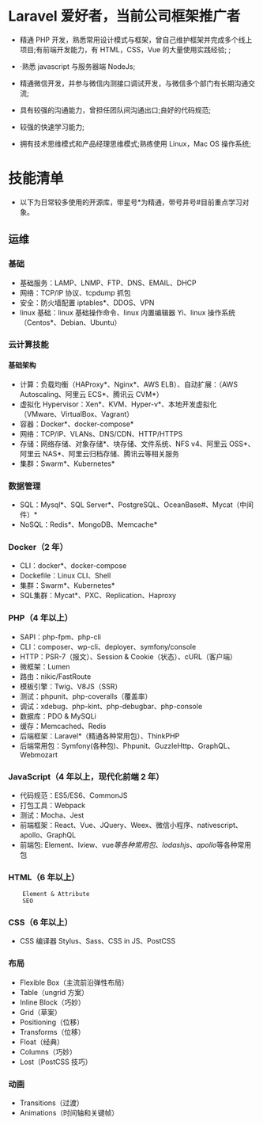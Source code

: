 # Laravel 爱好者，当前公司框架推广者

- 精通 PHP 开发，熟悉常用设计模式与框架，曾自己维护框架并完成多个线上项目;有前端开发能力，有 HTML，CSS，Vue 的大量使用实践经验; ;

- ·熟悉 javascript 与服务器端 NodeJs;

- 精通微信开发，并参与微信内测接口调试开发，与微信多个部门有长期沟通交流;

- 具有较强的沟通能力，曾担任团队间沟通出口;良好的代码规范;

- 较强的快速学习能力;

- 拥有技术思维模式和产品经理思维模式;熟练使用 Linux，Mac OS 操作系统;


# 技能清单

- 以下为日常较多使用的开源库，带星号*为精通，带号井号#目前重点学习对象。

## 运维

### 基础
- 基础服务：LAMP、LNMP、FTP、DNS、EMAIL、DHCP
- 网络：TCP/IP 协议、tcpdump 抓包
- 安全：防火墙配置 iptables*、DDOS、VPN
- linux 基础：linux 基础操作命令、linux 内置编辑器 Yi、linux 操作系统（Centos*、Debian、Ubuntu）
### 云计算技能
#### 基础架构
- 计算：负载均衡（HAProxy*、Nginx*、AWS ELB）、自动扩展：（AWS Autoscaling、阿里云 ECS*、腾讯云 CVM*）
- 虚拟化 Hypervisor：Xen*、KVM、Hyper-v*、本地开发虚拟化（VMware、VirtualBox、Vagrant）
- 容器：Docker*、docker-compose*
- 网络：TCP/IP、VLANs、DNS/CDN、HTTP/HTTPS
- 存储：网络存储、对象存储*、块存储、文件系统、NFS v4、阿里云 OSS*、阿里云 NAS*、阿里云归档存储、腾讯云等相关服务
- 集群：Swarm*、Kubernetes*
### 数据管理
- SQL：Mysql*、SQL Server*、PostgreSQL、OceanBase#、Mycat（中间件）*
- NoSQL：Redis*、MongoDB、Memcache*


### Docker（2 年）
- CLI：docker*、docker-compose
- Dockefile：Linux CLI、Shell
- 集群：Swarm*、Kubernetes*
- SQL集群：Mycat*、PXC、Replication、Haproxy

### PHP（4 年以上）
- SAPI：php-fpm、php-cli
- CLI：composer、wp-cli、deployer、symfony/console
- HTTP：PSR-7（报文）、Session & Cookie（状态）、cURL（客户端）
- 微框架：Lumen
- 路由：nikic/FastRoute
- 模板引擎：Twig、V8JS（SSR）
- 测试：phpunit、php-coveralls（覆盖率）
- 调试：xdebug、php-kint、php-debugbar、php-console
- 数据库：PDO & MySQLi
- 缓存：Memcached、Redis
- 后端框架：Laravel*（精通各种常用包）、ThinkPHP
- 后端常用包：Symfony(各种包)、Phpunit、GuzzleHttp、GraphQL、Webmozart
### JavaScript（4 年以上，现代化前端 2 年）
- 代码规范：ES5/ES6、CommonJS
- 打包工具：Webpack
- 测试：Mocha、Jest
- 前端框架：React、Vue、JQuery、Weex、微信小程序、nativescript、apollo、GraphQL
- 前端包: Element、Iview、vue*等各种常用包、lodashjs、apollo*等各种常用包
### HTML（6 年以上）
        Element & Attribute
        SEO
### CSS（6 年以上）
- CSS 编译器 Stylus、Sass、CSS in JS、PostCSS
### 布局
- Flexible Box（主流前沿弹性布局）
- Table（ungrid 方案）
- Inline Block（巧妙）
- Grid（草案）
- Positioning（位移）
- Transforms（位移）
- Float（经典）
- Columns（巧妙）
- Lost（PostCSS 技巧）
### 动画
- Transitions（过渡）
- Animations（时间轴和关键帧）

